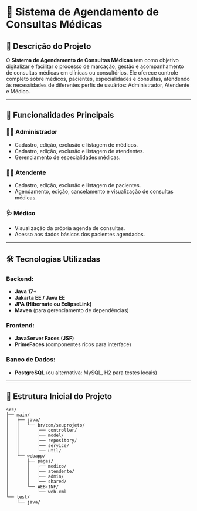 # 🏥 Sistema de Agendamento de Consultas Médicas

## 📌 Descrição do Projeto

O **Sistema de Agendamento de Consultas Médicas** tem como objetivo digitalizar e facilitar o processo de marcação, gestão e acompanhamento de consultas médicas em clínicas ou consultórios. Ele oferece controle completo sobre médicos, pacientes, especialidades e consultas, atendendo às necessidades de diferentes perfis de usuários: Administrador, Atendente e Médico.

---

## 🎯 Funcionalidades Principais

### 👨‍⚕️ Administrador
- Cadastro, edição, exclusão e listagem de médicos.
- Cadastro, edição, exclusão e listagem de atendentes.
- Gerenciamento de especialidades médicas.

### 🧑‍💼 Atendente
- Cadastro, edição, exclusão e listagem de pacientes.
- Agendamento, edição, cancelamento e visualização de consultas médicas.

### 🩺 Médico
- Visualização da própria agenda de consultas.
- Acesso aos dados básicos dos pacientes agendados.

---

## 🛠️ Tecnologias Utilizadas

### Backend:
- **Java 17+**
- **Jakarta EE / Java EE**
- **JPA (Hibernate ou EclipseLink)**
- **Maven** (para gerenciamento de dependências)

### Frontend:
- **JavaServer Faces (JSF)**
- **PrimeFaces** (componentes ricos para interface)

### Banco de Dados:
- **PostgreSQL** (ou alternativa: MySQL, H2 para testes locais)


---

## 📁 Estrutura Inicial do Projeto

```plaintext
src/
├── main/
│   ├── java/
│   │   └── br/com/seuprojeto/
│   │       ├── controller/
│   │       ├── model/
│   │       ├── repository/
│   │       ├── service/
│   │       └── util/
│   └── webapp/
│       ├── pages/
│       │   ├── medico/
│       │   ├── atendente/
│       │   ├── admin/
│       │   └── shared/
│       └── WEB-INF/
│           └── web.xml
└── test/
    └── java/
